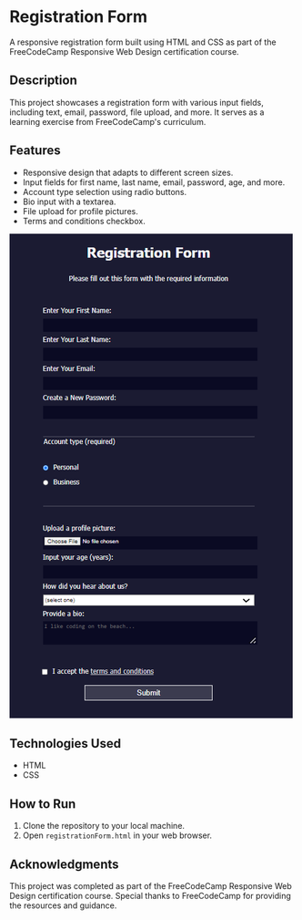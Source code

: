 # Registration Form

A responsive registration form built using HTML and CSS as part of the FreeCodeCamp Responsive Web Design certification course.

## Description

This project showcases a registration form with various input fields, including text, email, password, file upload, and more. It serves as a learning exercise from FreeCodeCamp's curriculum.

## Features

- Responsive design that adapts to different screen sizes.
- Input fields for first name, last name, email, password, age, and more.
- Account type selection using radio buttons.
- Bio input with a textarea.
- File upload for profile pictures.
- Terms and conditions checkbox.

![Registration Form Screenshot](registrationForm_screenshot.png)

## Technologies Used

- HTML
- CSS

## How to Run

1. Clone the repository to your local machine.
2. Open `registrationForm.html` in your web browser.

## Acknowledgments

This project was completed as part of the FreeCodeCamp Responsive Web Design certification course. Special thanks to FreeCodeCamp for providing the resources and guidance.
